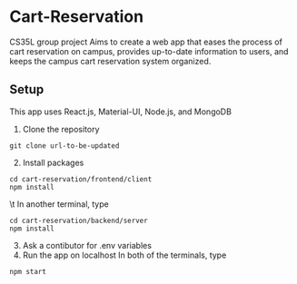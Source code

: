 # Cart-Reservation
CS35L group project
Aims to create a web app that eases the process of cart reservation on campus, provides up-to-date information to users, and keeps the campus cart reservation system organized. 

## Setup
This app uses React.js, Material-UI, Node.js, and MongoDB

1. Clone the repository
  ```
  git clone url-to-be-updated
  ```
2. Install packages
  ```
  cd cart-reservation/frontend/client
  npm install
  ```
  \t In another terminal, type
  ```
  cd cart-reservation/backend/server
  npm install
  ```
 3. Ask a contibutor for .env variables
 4. Run the app on localhost
  In both of the terminals, type
  ```
  npm start
  ```
